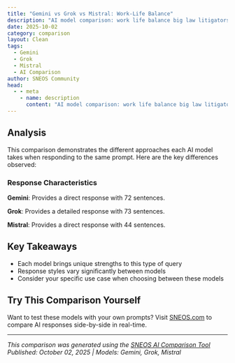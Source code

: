 ```yaml
---
title: "Gemini vs Grok vs Mistral: Work-Life Balance"
description: "AI model comparison: work life balance big law litigators..."
date: 2025-10-02
category: comparison
layout: Clean
tags:
  - Gemini
  - Grok
  - Mistral
  - AI Comparison
author: SNEOS Community
head:
  - - meta
    - name: description
      content: "AI model comparison: work life balance big law litigators..."
---
```


<ChatComparison
  title="Gemini vs Grok vs Mistral: Work-Life Balance"
  prompt="work life balance big law litigators"
  :responses='{
    "Gemini": "Work-life balance for Big Law litigators is notoriously challenging, often characterized by long hours, high pressure, and demanding workloads. Here\u0027s a breakdown of the factors contributing to this and potential strategies for coping:\n\n**Why Work-Life Balance is Difficult in Big Law Litigation:**\n\n*   **Billable Hours:** The core of the Big Law business model revolves around billable hours. Litigators are often expected to bill a high number of hours per year (e.g., 2000\u002B), incentivizing long hours and making it difficult to disconnect.\n*   **Client Demands:** Clients, especially large corporations, expect immediate responses and constant attention. This can mean working nights, weekends, and holidays to meet deadlines and address urgent issues.\n*   **Trial Preparation:** Trial preparation is particularly intense, requiring long hours, weekend work, and often travel. The pressure to win and the stakes involved contribute to a stressful environment.\n*   **Partner Expectations:** Partners often set the tone and expectations for their teams. Their own work habits and demands can heavily influence the work-life balance of associates and younger attorneys.\n*   **Competitive Culture:** Big Law firms are highly competitive environments. Attorneys may feel pressure to work long hours to demonstrate commitment and advance their careers.\n*   **Urgency:** Legal matters are inherently urgent and time-sensitive. Deadlines are hard and fast. The constant pressure to meet deadlines can encroach on personal time.\n*   **Travel:** Litigation can involve significant travel for depositions, court hearings, client meetings, and trial. This can disrupt personal routines and make it difficult to maintain a consistent work-life balance.\n*   **Technology:** While technology can improve efficiency, it also blurs the lines between work and personal life. Attorneys are often expected to be available via email and phone outside of regular business hours.\n*   **High Stakes:** Many Big Law cases involve high stakes for clients, which translates into high pressure for the attorneys involved. The responsibility for protecting a client\u0027s interests can be all-consuming.\n\n**Strategies for Improving Work-Life Balance (though often limited):**\n\n*   **Setting Boundaries:**\n    *   Establish clear boundaries between work and personal time. This may involve setting specific hours for checking email and turning off notifications outside of those hours.\n    *   Communicate your boundaries to colleagues and clients. While it may not always be possible to adhere to them perfectly, setting expectations can help manage workload and prevent burnout.\n    *   Prioritize tasks and learn to say \u0022no\u0022 to non-essential assignments. Delegation is also crucial.\n*   **Time Management:**\n    *   Develop effective time management skills. Use tools like calendars, to-do lists, and project management software to stay organized and prioritize tasks.\n    *   Break down large projects into smaller, more manageable tasks to avoid feeling overwhelmed.\n    *   Learn to estimate the time required for tasks accurately and allocate time accordingly.\n    *   Minimize distractions and interruptions to maximize productivity during work hours.\n*   **Self-Care:**\n    *   Prioritize self-care activities such as exercise, healthy eating, and adequate sleep. These habits can help manage stress and improve overall well-being.\n    *   Take regular breaks throughout the day to recharge. Step away from your desk, go for a walk, or engage in a relaxing activity.\n    *   Make time for hobbies and interests outside of work. These activities can provide a sense of fulfillment and help you disconnect from the demands of your job.\n    *   Seek support from friends, family, or a therapist if you are struggling to cope with stress or maintain a healthy work-life balance.\n*   **Firm Selection:**\n    *   Research firms thoroughly before accepting a position. Some firms are known for being more supportive of work-life balance than others.\n    *   During interviews, ask specific questions about the firm\u0027s policies and practices regarding work-life balance.\n    *   Consider the size and structure of the firm. Smaller firms or firms with a more collaborative culture may be more conducive to work-life balance.\n*   **Communication:**\n    *   Communicate openly with partners and colleagues about your workload and capacity.\n    *   Request help or support when needed.\n    *   Be proactive in managing expectations and setting realistic deadlines.\n    *   Advocate for yourself and your needs.\n*   **Career Planning:**\n    *   Consider alternative career paths within the legal profession that may offer better work-life balance, such as in-house counsel positions, government jobs, or teaching.\n    *   Explore opportunities for part-time work or flexible work arrangements.\n    *   Evaluate your long-term career goals and make decisions that align with your values and priorities.\n*   **Leveraging Resources:**\n    *   Utilize firm resources such as wellness programs, employee assistance programs, and mental health services.\n    *   Take advantage of paid time off and vacation days to recharge and spend time with loved ones.\n    *   Seek mentorship from senior attorneys who have successfully navigated the challenges of work-life balance.\n\n**Important Considerations:**\n\n*   **Firm Culture:** The firm\u0027s culture is paramount. Some firms genuinely value work-life balance and have policies to support it, while others prioritize billable hours above all else. Talk to current and former employees to get a realistic sense of the firm\u0027s culture.\n*   **Practice Area:** Certain litigation practice areas (e.g., white collar defense) can be particularly demanding due to the high-stakes nature of the work and the potential for government investigations.\n*   **Personal Priorities:** Work-life balance is a personal equation. What works for one person may not work for another. It\u0027s essential to identify your own priorities and values and make decisions that align with them.\n*   **Sacrifices:** Even with the best strategies, some sacrifices may be necessary to succeed in Big Law litigation. Be prepared to make difficult choices and prioritize what is most important to you.\n\n**Reality Check:**\n\nWhile the above strategies can help, it\u0027s important to be realistic.  True \u0022balance\u0022 in Big Law litigation is often elusive, especially in the early years. Many attorneys eventually leave Big Law in search of a more sustainable lifestyle. However, the experience gained and the opportunities provided in Big Law can be valuable assets in any career path.\n\n**In conclusion, work-life balance for Big Law litigators is a significant challenge, requiring proactive strategies, realistic expectations, and a willingness to prioritize personal well-being.  It\u0027s crucial to carefully consider the demands of the job and make informed decisions that align with your values and long-term goals.**\n",
    "Grok": "Achieving a work-life balance as a big law litigator is notoriously challenging due to the high-pressure, demanding nature of the role. Big law firms, which typically refer to large, prestigious law firms with extensive resources and high-profile clients, often expect associates and partners to work long hours, especially during litigation-heavy periods such as trials, discovery deadlines, or major case milestones. However, with intentional strategies and firm support, it is possible to create a semblance of balance. Below are key considerations and tips for managing work-life balance as a big law litigator:\n\n---\n\n### **Challenges to Work-Life Balance in Big Law Litigation**\n1. **Long Hours**: Litigation often involves unpredictable schedules, with late nights and weekends becoming the norm during trials, depositions, or urgent filings.\n2. **Billable Hours Pressure**: Many big law firms have high billable hour requirements (often 1,800\u20132,200 hours annually), which can dominate personal time.\n3. **High-Stakes Cases**: The complexity and importance of cases can create intense stress and a constant need to be \u0022on call.\u0022\n4. **Competitive Culture**: The environment in big law can foster a culture where overworking is normalized or even rewarded.\n5. **Client Expectations**: Clients in big law often expect immediate responses and round-the-clock availability, especially in litigation where timing is critical.\n\n---\n\n### **Strategies for Achieving Work-Life Balance**\nWhile perfect balance may be elusive, there are actionable steps to help manage the demands of big law litigation with personal well-being.\n\n#### **1. Set Boundaries and Prioritize**\n- **Communicate Availability**: Be transparent with colleagues and clients about when you are and aren\u2019t available, if possible. For example, set specific hours for personal time and stick to them unless there\u2019s an emergency.\n- **Learn to Say No (When Possible)**: Avoid taking on non-essential tasks or additional matters if your plate is full. Delegate or negotiate deadlines when feasible.\n- **Prioritize High-Value Tasks**: Focus on the most critical tasks rather than getting bogged down in perfectionism over every detail.\n\n#### **2. Leverage Firm Resources and Technology**\n- **Delegate to Support Staff**: Use paralegals, junior associates, and administrative staff for tasks that don\u2019t require your direct involvement.\n- **Utilize Technology**: Automate repetitive tasks with legal tech tools (e.g., document management systems, e-discovery platforms) to save time.\n- **Firm Wellness Programs**: Many big law firms now offer mental health resources, flexible working arrangements, or wellness stipends\u2014take advantage of these.\n\n#### **3. Time Management and Efficiency**\n- **Block Personal Time**: Schedule non-work activities (e.g., exercise, family time) into your calendar as if they were client meetings to ensure they aren\u2019t overlooked.\n- **Work Smarter, Not Longer**: Focus on deep, uninterrupted work during peak productivity hours to reduce the need for late-night catch-ups.\n- **Plan for Downtime After Intense Periods**: Litigation often has predictable busy periods (e.g., trial preparation). Plan for lighter workloads or vacation time after these sprints.\n\n#### **4. Build a Support Network**\n- **Rely on Mentors and Peers**: Discuss workload concerns with trusted colleagues or mentors who can offer advice or help redistribute work.\n- **Personal Support System**: Maintain strong relationships with family and friends who understand your demanding schedule and can provide emotional support.\n- **Therapy or Coaching**: Consider professional help to manage stress or burnout, which is common in big law.\n\n#### **5. Protect Physical and Mental Health**\n- **Exercise Regularly**: Even short bursts of physical activity can reduce stress and improve focus. Some firms have on-site gyms or fitness reimbursements.\n- **Mindfulness Practices**: Meditation, journaling, or breathing exercises can help manage the mental toll of litigation stress.\n- **Sleep**: Prioritize rest to maintain productivity and avoid burnout. Chronic sleep deprivation can harm both work performance and personal life.\n- **Set Realistic Expectations**: Recognize that some weeks will be unbalanced, and aim for balance over longer periods (e.g., monthly or quarterly) rather than daily.\n\n#### **6. Negotiate Flexibility (When Possible)**\n- **Remote Work Options**: Post-pandemic, many firms allow hybrid or remote work, which can save commuting time and provide flexibility.\n- **Reduced Hours Programs**: Some firms offer part-time or flexible schedules for associates, though this may come with reduced pay or slower partnership tracks.\n- **Sabbaticals or Leave**: If burnout looms, consider requesting a sabbatical or unpaid leave to recharge, if your firm allows it.\n\n#### **7. Reassess Long-Term Goals**\n- **Exit Strategies**: Big law litigation isn\u2019t for everyone long-term. Many litigators transition to in-house roles, government positions, or boutique firms after gaining experience, as these often offer better balance.\n- **Partnership Track**: If aiming for partnership, understand that hours may remain grueling, and weigh whether the trade-offs are worth it.\n- **Financial Planning**: Big law salaries are high, so save and invest early to create financial freedom, which can allow for future career shifts to less demanding roles.\n\n---\n\n### **Firm Culture and Work-Life Balance**\nNot all big law firms are the same when it comes to supporting balance. When choosing or staying at a firm, consider:\n- **Reputation for Balance**: Research firms known for better work-life policies (e.g., through Vault or Above the Law rankings).\n- **Parental Leave and Family Policies**: Some firms offer generous maternity/paternity leave or childcare support.\n- **Billing Expectations**: Look for firms with reasonable billable hour targets or those that emphasize work quality over quantity.\n- **Team Dynamics**: A supportive team can make a huge difference in workload distribution and stress levels.\n\n---\n\n### **Realistic Expectations**\nIt\u2019s important to acknowledge that work-life balance in big law litigation often looks different than in other careers. \u201CBalance\u201D might mean accepting longer work hours during critical case phases while carving out intentional personal time during slower periods. For many, the high compensation, prestige, and intellectual challenge of big law litigation justify the trade-offs, at least for a portion of their career.\n\n---\n\n### **Statistics and Trends**\n- According to a 2021 American Bar Association study, over 50% of lawyers report experiencing burnout, with big law associates particularly affected due to workload and lack of control over schedules.\n- A 2022 survey by Bloomberg Law found that 70% of junior associates in big law felt their work-life balance had worsened since the pandemic, citing always-on expectations even with remote work.\n- However, many firms are responding: Over 60% of AmLaw 100 firms now offer mental health resources, and some have introduced \u201Cno-email\u201D policies on weekends or after hours.\n\n---\n\n### **Final Thoughts**\nAchieving work-life balance as a big law litigator requires proactive effort, boundary-setting, and a mindset shift to prioritize well-being alongside career ambitions. While the demands of litigation can be intense, small, consistent changes\u2014combined with firm support and personal resilience\u2014can help create a sustainable career. If balance remains unattainable, many litigators find fulfillment by transitioning to roles with more predictable hours after gaining big law experience.",
    "Mistral": "Achieving work-life balance can be particularly challenging for litigators in big law firms due to the demanding nature of the work, long hours, and high-stakes cases. However, it is not impossible. Here are some strategies that might help:\n\n### 1. **Set Boundaries**\n   - **Communicate Clearly:** Let your colleagues and superiors know your availability and when you need to be offline.\n   - **Prioritize Tasks:** Identify what is truly urgent and what can wait. Use tools like the Eisenhower Matrix to help prioritize.\n\n### 2. **Time Management**\n   - **Plan Your Day:** Use a calendar or planner to schedule your tasks and meetings.\n   - **Delegate:** If possible, delegate tasks to junior associates or support staff.\n   - **Avoid Multitasking:** Focus on one task at a time to increase efficiency and reduce stress.\n\n### 3. **Technology and Tools**\n   - **Use Productivity Apps:** Tools like Trello, Asana, or Microsoft To Do can help you stay organized.\n   - **Automate Routine Tasks:** Use software to automate repetitive tasks, freeing up more time for complex work.\n\n### 4. **Self-Care**\n   - **Regular Exercise:** Physical activity can help reduce stress and improve mental clarity.\n   - **Mindfulness and Meditation:** Practices like mindfulness and meditation can help manage stress and improve focus.\n   - **Healthy Eating:** Maintain a balanced diet to support your energy levels and overall health.\n\n### 5. **Support Network**\n   - **Mentorship:** Seek guidance from senior colleagues who have successfully managed work-life balance.\n   - **Peer Support:** Connect with colleagues who are in similar situations for mutual support and advice.\n   - **Professional Help:** Consider seeking help from a therapist or counselor if stress becomes overwhelming.\n\n### 6. **Flexible Work Arrangements**\n   - **Remote Work:** If possible, negotiate for remote work options to save commuting time.\n   - **Flexible Hours:** Discuss the possibility of flexible working hours with your superiors.\n\n### 7. **Efficient Communication**\n   - **Clear Emails:** Write concise and clear emails to avoid misunderstandings and reduce back-and-forth communication.\n   - **Effective Meetings:** Ensure meetings are well-structured and have clear agendas to avoid wasting time.\n\n### 8. **Personal Time**\n   - **Hobbies and Interests:** Make time for activities you enjoy outside of work.\n   - **Family and Friends:** Spend quality time with loved ones to maintain strong personal relationships.\n\n### 9. **Professional Development**\n   - **Continuous Learning:** Stay updated with the latest legal developments and technologies to work more efficiently.\n   - **Networking:** Build a strong professional network that can provide support and opportunities.\n\n### 10. **Realistic Expectations**\n   - **Accept Imperfection:** Understand that perfect work-life balance may not always be achievable, especially during peak periods.\n   - **Adjust Goals:** Be flexible with your goals and adjust them as needed based on your workload and personal needs.\n\n### 11. **Firm Culture**\n   - **Choose Wisely:** When selecting a firm, consider its culture and policies regarding work-life balance.\n   - **Advocate for Change:** If your firm lacks supportive policies, consider advocating for changes that promote better balance.\n\n### 12. **Mental Health**\n   - **Stress Management:** Learn and practice stress management techniques.\n   - **Seek Help:** Don\u2019t hesitate to seek professional help if you feel overwhelmed.\n\nAchieving work-life balance in big law litigation requires a proactive approach and a willingness to make adjustments as needed. It\u0027s a continuous process that involves setting boundaries, managing time effectively, and prioritizing self-care."
  }'
  published-date="01:06"
/>

## Analysis

This comparison demonstrates the different approaches each AI model takes when responding to the same prompt. Here are the key differences observed:

### Response Characteristics

**Gemini**: Provides a direct response with 72 sentences. 

**Grok**: Provides a detailed response with 73 sentences. 

**Mistral**: Provides a direct response with 44 sentences. 

## Key Takeaways

- Each model brings unique strengths to this type of query
- Response styles vary significantly between models
- Consider your specific use case when choosing between these models

## Try This Comparison Yourself

Want to test these models with your own prompts? Visit [SNEOS.com](https://sneos.com) to compare AI responses side-by-side in real-time.

---

*This comparison was generated using the [SNEOS AI Comparison Tool](https://sneos.com)*
*Published: October 02, 2025 | Models: Gemini, Grok, Mistral*
